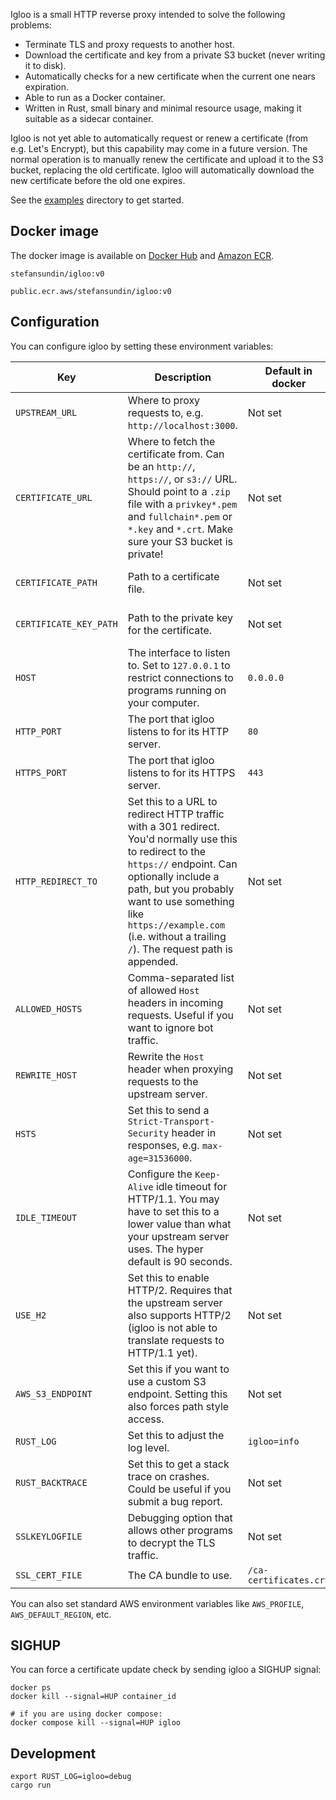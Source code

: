 Igloo is a small HTTP reverse proxy intended to solve the following problems:

- Terminate TLS and proxy requests to another host.
- Download the certificate and key from a private S3 bucket (never writing it to disk).
- Automatically checks for a new certificate when the current one nears expiration.
- Able to run as a Docker container.
- Written in Rust, small binary and minimal resource usage, making it suitable as a sidecar container.

Igloo is not yet able to automatically request or renew a certificate (from e.g. Let's Encrypt), but this capability may come in a future version. The normal operation is to manually renew the certificate and upload it to the S3 bucket, replacing the old certificate. Igloo will automatically download the new certificate before the old one expires.

See the [examples](examples) directory to get started.


## Docker image

The docker image is available on [Docker Hub](https://hub.docker.com/r/stefansundin/igloo) and [Amazon ECR](https://gallery.ecr.aws/stefansundin/igloo).

```
stefansundin/igloo:v0
```

```
public.ecr.aws/stefansundin/igloo:v0
```


## Configuration

You can configure igloo by setting these environment variables:

| Key                      | Description | Default in docker | Default in binary | Required? |
| ------------------------ | ----------- | ----------------- | ----------------- | --------- |
| `UPSTREAM_URL`           | Where to proxy requests to, e.g. `http://localhost:3000`. | Not set | Not set | **Required** |
| `CERTIFICATE_URL`        | Where to fetch the certificate from. Can be an `http://`, `https://`, or `s3://` URL. Should point to a `.zip` file with a `privkey*.pem` and `fullchain*.pem` or `*.key` and `*.crt`. Make sure your S3 bucket is private! | Not set | Not set | **Required**, or use `CERTIFICATE_PATH` and `CERTIFICATE_KEY_PATH`. |
| `CERTIFICATE_PATH`       | Path to a certificate file. | Not set | Not set | Required unless `CERTIFICATE_URL` is used. |
| `CERTIFICATE_KEY_PATH`   | Path to the private key for the certificate. | Not set | Not set | Required unless `CERTIFICATE_URL` is used. |
| `HOST`                   | The interface to listen to. Set to `127.0.0.1` to restrict connections to programs running on your computer. | `0.0.0.0` | `0.0.0.0` | Can use default |
| `HTTP_PORT`              | The port that igloo listens to for its HTTP server. | `80` | `3000` | Can use default |
| `HTTPS_PORT`             | The port that igloo listens to for its HTTPS server. | `443` | `3001` | Can use default |
| `HTTP_REDIRECT_TO`       | Set this to a URL to redirect HTTP traffic with a 301 redirect. You'd normally use this to redirect to the `https://` endpoint. Can optionally include a path, but you probably want to use something like `https://example.com` (i.e. without a trailing `/`). The request path is appended. | Not set | Not set | Optional |
| `ALLOWED_HOSTS`          | Comma-separated list of allowed `Host` headers in incoming requests. Useful if you want to ignore bot traffic. | Not set | Not set | Optional |
| `REWRITE_HOST`           | Rewrite the `Host` header when proxying requests to the upstream server. | Not set | Not set | Optional |
| `HSTS`                   | Set this to send a `Strict-Transport-Security` header in responses, e.g. `max-age=31536000`. | Not set | Not set | Optional |
| `IDLE_TIMEOUT`           | Configure the `Keep-Alive` idle timeout for HTTP/1.1. You may have to set this to a lower value than what your upstream server uses. The hyper default is 90 seconds. | Not set | Not set | Optional |
| `USE_H2`                 | Set this to enable HTTP/2. Requires that the upstream server also supports HTTP/2 (igloo is not able to translate requests to HTTP/1.1 yet). | Not set | Not set | Optional |
| `AWS_S3_ENDPOINT`        | Set this if you want to use a custom S3 endpoint. Setting this also forces path style access. | Not set | Not set | Optional |
| `RUST_LOG`               | Set this to adjust the log level. | `igloo=info` | `igloo=info` | Optional |
| `RUST_BACKTRACE`         | Set this to get a stack trace on crashes. Could be useful if you submit a bug report. | Not set | Not set | Optional |
| `SSLKEYLOGFILE`          | Debugging option that allows other programs to decrypt the TLS traffic. | Not set | Not set | Optional |
| `SSL_CERT_FILE`          | The CA bundle to use. | `/ca-certificates.crt` | Not set | Optional |

You can also set standard AWS environment variables like `AWS_PROFILE`, `AWS_DEFAULT_REGION`, etc.

## SIGHUP

You can force a certificate update check by sending igloo a SIGHUP signal:

```shell
docker ps
docker kill --signal=HUP container_id

# if you are using docker compose:
docker compose kill --signal=HUP igloo
```


## Development

```shell
export RUST_LOG=igloo=debug
cargo run
```
